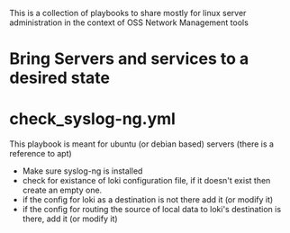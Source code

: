This is a collection of playbooks to share mostly for linux server administration in the context of OSS Network Management tools

# Bring Servers and services to a desired state
# check_syslog-ng.yml
This playbook is meant for ubuntu (or debian based) servers (there is a reference to apt)
- Make sure syslog-ng is installed
- check for existance of loki configuration file, if it doesn't exist then create an empty one.
- if the config for loki as a destination is not there add it (or modify it)
- if the config for routing the source of local data to loki's destination is there, add it (or modify it)
